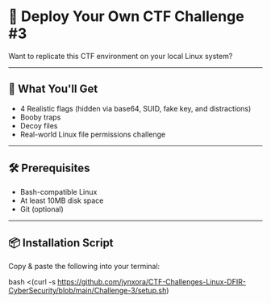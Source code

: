 # 🧠 Deploy Your Own CTF Challenge #3

Want to replicate this CTF environment on your local Linux system?

---

## 🚀 What You'll Get

- 4 Realistic flags (hidden via base64, SUID, fake key, and distractions)
- Booby traps
- Decoy files
- Real-world Linux file permissions challenge

---

## 🛠️ Prerequisites

- Bash-compatible Linux
- At least 10MB disk space
- Git (optional)

---

## 📦 Installation Script

Copy & paste the following into your terminal:

bash <(curl -s https://github.com/jynxora/CTF-Challenges-Linux-DFIR-CyberSecurity/blob/main/Challenge-3/setup.sh)
